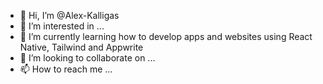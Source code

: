 - 👋 Hi, I’m @Alex-Kalligas
- 👀 I’m interested in ...
- 🌱 I’m currently learning how to develop apps and websites using React Native, Tailwind and Appwrite
- 💞️ I’m looking to collaborate on ...
- 📫 How to reach me ...

<!---
Alex-Kalligas/Alex-Kalligas is a ✨ special ✨ repository because its `README.md` (this file) appears on your GitHub profile.
You can click the Preview link to take a look at your changes.
--->
